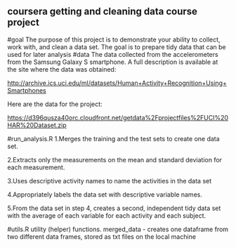 ## coursera getting and cleaning data course project
#goal
The purpose of this project is to demonstrate your ability to collect, work with, and clean a data set. The goal is to prepare tidy data that can be used for later analysis
#data
The data collected from the accelerometers from the Samsung Galaxy S smartphone. A full description is available at the site where the data was obtained:

http://archive.ics.uci.edu/ml/datasets/Human+Activity+Recognition+Using+Smartphones

Here are the data for the project:

https://d396qusza40orc.cloudfront.net/getdata%2Fprojectfiles%2FUCI%20HAR%20Dataset.zip

#run_analysis.R
1.Merges the training and the test sets to create one data set.

2.Extracts only the measurements on the mean and standard deviation for each
measurement.

3.Uses descriptive activity names to name the activities in the data set

4.Appropriately labels the data set with descriptive variable names.

5.From the data set in step 4, creates a second, independent tidy data set with the average of each variable for each activity and each subject.

#utils.R
utility (helper) functions.
merged_data - creates one dataframe from two different data frames, stored as txt files on the local machine